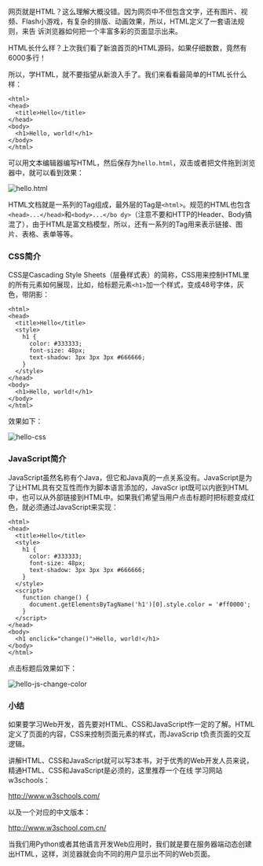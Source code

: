 网页就是HTML？这么理解大概没错。因为网页中不但包含文字，还有图片、视频、Flash小游戏，有复杂的排版、动画效果，所以，HTML定义了一套语法规则，来告
诉浏览器如何把一个丰富多彩的页面显示出来。

HTML长什么样？上次我们看了新浪首页的HTML源码，如果仔细数数，竟然有6000多行！

所以，学HTML，就不要指望从新浪入手了。我们来看看最简单的HTML长什么样：

    
    
    <html>
    <head>
      <title>Hello</title>
    </head>
    <body>
      <h1>Hello, world!</h1>
    </body>
    </html>
    

可以用文本编辑器编写HTML，然后保存为`hello.html`，双击或者把文件拖到浏览器中，就可以看到效果：

![hello.html](http://www.liaoxuefeng.com/files/attachments/001399951725718d626f4dcf1dc413f9f6cb0beb01197a3000)

HTML文档就是一系列的Tag组成，最外层的Tag是`<html>`。规范的HTML也包含`<head>...</head>`和`<body>...</bo
dy>`（注意不要和HTTP的Header、Body搞混了），由于HTML是富文档模型，所以，还有一系列的Tag用来表示链接、图片、表格、表单等等。

### CSS简介

CSS是Cascading Style
Sheets（层叠样式表）的简称，CSS用来控制HTML里的所有元素如何展现，比如，给标题元素`<h1>`加一个样式，变成48号字体，灰色，带阴影：

    
    
    <html>
    <head>
      <title>Hello</title>
      <style>
        h1 {
          color: #333333;
          font-size: 48px;
          text-shadow: 3px 3px 3px #666666;
        }
      </style>
    </head>
    <body>
      <h1>Hello, world!</h1>
    </body>
    </html>
    

效果如下：

![hello-css](http://www.liaoxuefeng.com/files/attachments/001399952478883a75efbe8e0e54ba39998f59c48672749000)

### JavaScript简介

JavaScript虽然名称有个Java，但它和Java真的一点关系没有。JavaScript是为了让HTML具有交互性而作为脚本语言添加的，JavaScr
ipt既可以内嵌到HTML中，也可以从外部链接到HTML中。如果我们希望当用户点击标题时把标题变成红色，就必须通过JavaScript来实现：

    
    
    <html>
    <head>
      <title>Hello</title>
      <style>
        h1 {
          color: #333333;
          font-size: 48px;
          text-shadow: 3px 3px 3px #666666;
        }
      </style>
      <script>
        function change() {
          document.getElementsByTagName('h1')[0].style.color = '#ff0000';
        }
      </script>
    </head>
    <body>
      <h1 onclick="change()">Hello, world!</h1>
    </body>
    </html>
    

点击标题后效果如下：

![hello-js-change-color](http://www.liaoxuefeng.com/files/attachments/001399952973251fa6c05033b4e4163927da082945b1388000)

### 小结

如果要学习Web开发，首先要对HTML、CSS和JavaScript作一定的了解。HTML定义了页面的内容，CSS来控制页面元素的样式，而JavaScrip
t负责页面的交互逻辑。

讲解HTML、CSS和JavaScript就可以写3本书，对于优秀的Web开发人员来说，精通HTML、CSS和JavaScript是必须的，这里推荐一个在线
学习网站w3schools：

<http://www.w3schools.com/>

以及一个对应的中文版本：

<http://www.w3school.com.cn/>

当我们用Python或者其他语言开发Web应用时，我们就是要在服务器端动态创建出HTML，这样，浏览器就会向不同的用户显示出不同的Web页面。

